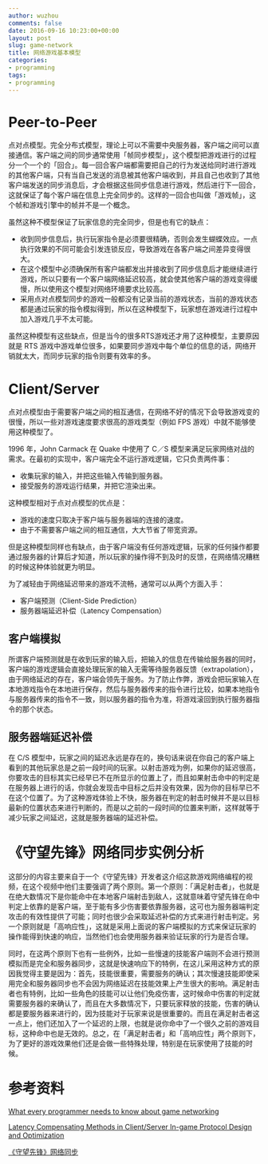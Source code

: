 ```yaml
---
author: wuzhou
comments: false
date: 2016-09-16 10:23:00+00:00
layout: post
slug: game-network
title: 网络游戏基本模型
categories:
- programming
tags:
- programming
---
```


# Peer-to-Peer

点对点模型。完全分布式模型，理论上可以不需要中央服务器，客户端之间可以直接通信。客户端之间的同步通常使用「帧同步模型」，这个模型把游戏进行的过程分一个一个的「回合」。每一回合客户端都需要把自己的行为发送给同时进行游戏的其他客户端，只有当自己发送的消息被其他客户端收到，并且自己也收到了其他客户端发送的同步消息后，才会根据这些同步信息进行游戏，然后进行下一回合，这就保证了每个客户端在信息上完全同步的。这样的一回合也叫做「游戏帧」，这个帧和游戏引擎中的帧并不是一个概念。

虽然这种不模型保证了玩家信息的完全同步，但是也有它的缺点：

- 收到同步信息后，执行玩家指令是必须要很精确，否则会发生蝴蝶效应。一点执行效果的不同可能会引发连锁反应，导致游戏在各客户端之间差异变得很大。
- 在这个模型中必须确保所有客户端都发出并接收到了同步信息后才能继续进行游戏，所以只要有一个客户端网络延迟较高，就会使其他客户端的游戏变得缓慢，所以使用这个模型对网络环境要求比较高。
- 采用点对点模型同步的游戏一般都没有记录当前的游戏状态，当前的游戏状态都是通过玩家的指令模拟得到，所以在这种模型下，玩家想在游戏进行过程中加入游戏几乎不太可能。

虽然这种模型有这些缺点，但是当今的很多RTS游戏还才用了这种模型，主要原因就是 RTS 游戏中游戏单位很多，如果要同步游戏中每个单位的信息的话，网络开销就太大，而同步玩家的指令则要有效率的多。

# Client/Server

点对点模型由于需要客户端之间的相互通信，在网络不好的情况下会导致游戏变的很慢，所以一些对游戏速度要求很高的游戏类型（例如 FPS 游戏）中就不能够使用这种模型了。

1996 年，John Carmack 在 Quake 中使用了 C／S 模型来满足玩家网络对战的需求。在最初的实现中，客户端完全不运行游戏逻辑，它只负责两件事：

- 收集玩家的输入，并把这些输入传输到服务器。
- 接受服务的游戏运行结果，并把它渲染出来。

这种模型相对于点对点模型的优点是：

- 游戏的速度只取决于客户端与服务器端的连接的速度。
- 由于不需要客户端之间的相互通信，大大节省了带宽资源。

但是这种模型同样也有缺点，由于客户端没有任何游戏逻辑，玩家的任何操作都要通过服务器的计算后才知道，所以玩家的操作得不到及时的反馈，在网络情况糟糕的时候这种体验就更为明显。

为了减轻由于网络延迟带来的游戏不流畅，通常可以从两个方面入手：

- 客户端预测（Client-Side Prediction）
- 服务器端延迟补偿（Latency Compensation）

## 客户端模拟

所谓客户端预测就是在收到玩家的输入后，把输入的信息在传输给服务器的同时，客户端的游戏逻辑会直接处理玩家的输入无需等待服务器反馈（extrapolation），由于网络延迟的存在，客户端会领先于服务。为了防止作弊，游戏会把玩家输入在本地游戏指令在本地进行保存，然后与服务器传来的指令进行比较，如果本地指令与服务器传来的指令不一致，则以服务器的指令为准，将游戏滚回到执行服务器指令的那个状态。

## 服务器端延迟补偿

在 C/S 模型中，玩家之间的延迟永远是存在的，换句话来说在你自己的客户端上看到的其他玩家总是之前一段时间的玩家。以射击游戏为例，如果你的延迟很高，你要攻击的目标其实已经早已不在所显示的位置上了，而且如果射击命中的判定是在服务器上进行的话，你就会发现击中目标之后并没有效果，因为你的目标早已不在这个位置了。为了这种游戏体验上不快，服务器在判定的射击时候并不是以目标最新的位置状态来进行判断的，而是以之前的一段时间的位置来判断，这样就等于减少玩家之间延迟，这就是服务器端的延迟补偿。

# 《守望先锋》网络同步实例分析

这部分的内容主要来自于一个《守望先锋》开发者这介绍这款游戏网络编程的视频，在这个视频中他们主要强调了两个原则。第一个原则：「满足射击者」，也就是在绝大数情况下是你能命中在本地客户端射击到敌人，这就意味着守望先锋在命中判定上依靠的是客户端，至于能有多少伤害要依靠服务器，这可也为服务器端判定攻击的有效性提供了可能；同时也很少会采取延迟补偿的方式来进行射击判定。另一个原则就是「高响应性」，这就是采用上面说的客户端模拟的方式来保证玩家的操作能得到快速的响应，当然他们也会使用服务器来验证玩家的行为是否合理。

同时，在这两个原则下也有一些例外，比如一些慢速的技能客户端则不会进行预测模拟而是完全和服务器同步，这就是快速响应下的特例，在这儿采用这种方式的原因我觉得主要是因为：首先，技能很重要，需要服务的确认；其次慢速技能即使采用完全和服务器同步也不会因为网络延迟在技能效果上产生很大的影响。满足射击者也有特例，比如一些角色的技能可以让他们免疫伤害，这时候命中伤害的判定就需要服务器的来确认了，而且在大多数情况下，只要玩家释放的技能，伤害的确认都是要服务器来进行的，因为技能对于玩家来说是很重要的。而且在满足射击者这一点上，他们还加入了一个延迟的上限，也就是说你命中了一个很久之前的游戏目标，这种命中也是无效的。总之，在「满足射击者」和「高响应性」两个原则下，为了更好的游戏效果他们还是会做一些特殊处理，特别是在玩家使用了技能的时候。

# 参考资料

[What every programmer needs to know about game networking](http://gafferongames.com/networking-for-game-programmers/what-every-programmer-needs-to-know-about-game-networking/)

[Latency Compensating Methods in Client/Server In-game Protocol Design and Optimization](https://developer.valvesoftware.com/wiki/Latency_Compensating_Methods_in_Client/Server_In-game_Protocol_Design_and_Optimization#Game_Design_Implications_of_Lag_Compensation)

[《守望先锋》网络同步](http://mp.weixin.qq.com/s?__biz=MjM5NTMxNTU0MQ==&mid=2649869814&idx=1&sn=c8da90fbfe553d9a434288d81f972a87&scene=23&srcid=0705RqymcYwrHp2g1gNBoyYx%23rd)
